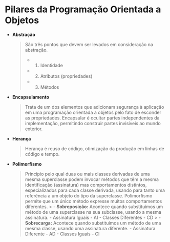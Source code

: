 # Pilares da Programação Orientada a Objetos

- **Abstração**
	> São três pontos que devem ser levados  em consideração na abstração.  
	 >	- 1. Identidade 
	 >	- 2. Atributos (propriedades) 
	 >	- 3. Métodos

- **Encapsulamento**
	> Trata de um dos elementos que adicionam segurança à aplicação em uma programação orientada a objetos pelo fato de esconder as propriedades. Encapsular é ocultar partes independentes da implementação, permitindo construir partes invisíveis ao mundo exterior.
	
- **Herança**
	> Herança é reuso de código, otimização da produção em linhas de código e tempo.
	
- **Polimorfismo**
	> Princípio pelo qual duas ou mais classes derivadas de uma mesma superclasse podem invocar métodos que têm a mesma identificação (assinatura) mas comportamentos distintos, especializados para cada classe derivada, usando para tanto uma referência a um objeto do tipo da superclasse.
	Polimorfismo permite que um único método expresse muitos comportamentos diferentes.
		 >	- **Sobreposição:**  Acontece quando substituímos um método de uma superclasse na sua subclasse, usando a mesma assinatura.
			   - Assinatura Iguais - AI
			   - Classes Diferentes - CD
		 >	- **Sobrecarga:** Acontece quando substituímos um método de uma mesma classe, usando uma assinatura diferente.
				- Assinatura Diferente - AD
			    - Classes Iguais - CI 
